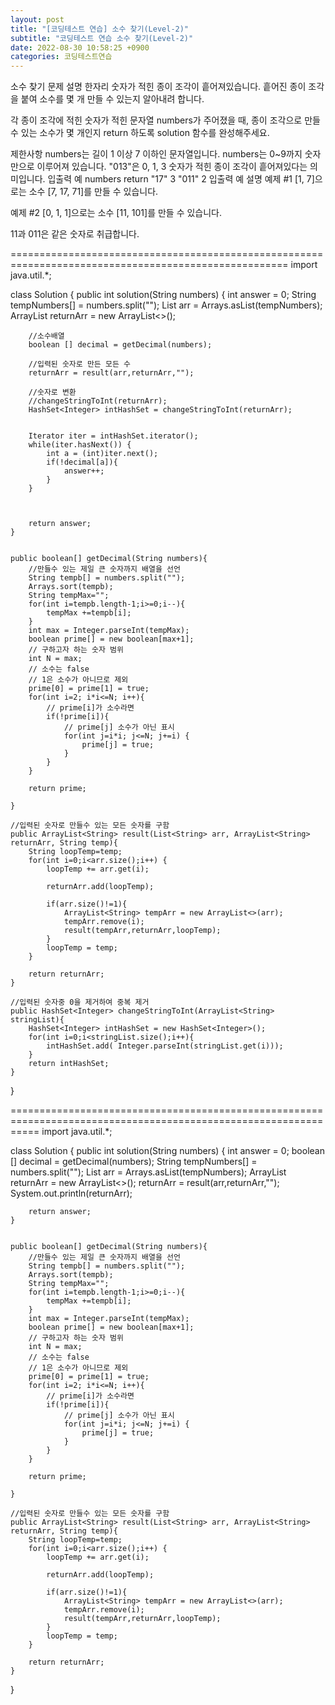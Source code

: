 ```yaml
---
layout: post
title: "[코딩테스트 연습] 소수 찾기(Level-2)"
subtitle: "코딩테스트 연습 소수 찾기(Level-2)"
date: 2022-08-30 10:58:25 +0900
categories: 코딩테스트연습
---
```

소수 찾기
문제 설명
한자리 숫자가 적힌 종이 조각이 흩어져있습니다. 흩어진 종이 조각을 붙여 소수를 몇 개 만들 수 있는지 알아내려 합니다.

각 종이 조각에 적힌 숫자가 적힌 문자열 numbers가 주어졌을 때, 종이 조각으로 만들 수 있는 소수가 몇 개인지 return 하도록 solution 함수를 완성해주세요.

제한사항
numbers는 길이 1 이상 7 이하인 문자열입니다.
numbers는 0~9까지 숫자만으로 이루어져 있습니다.
"013"은 0, 1, 3 숫자가 적힌 종이 조각이 흩어져있다는 의미입니다.
입출력 예
numbers	return
"17"	3
"011"	2
입출력 예 설명
예제 #1
[1, 7]으로는 소수 [7, 17, 71]를 만들 수 있습니다.

예제 #2
[0, 1, 1]으로는 소수 [11, 101]를 만들 수 있습니다.

11과 011은 같은 숫자로 취급합니다.




======================================================================================================
import java.util.*;

class Solution {
    public int solution(String numbers) {
        int answer = 0;
        String tempNumbers[] = numbers.split("");
		List<String> arr = Arrays.asList(tempNumbers);
		ArrayList<String> returnArr = new ArrayList<>();
        
        //소수배열
        boolean [] decimal = getDecimal(numbers);
        
		//입력된 숫자로 만든 모든 수
		returnArr = result(arr,returnArr,"");
        
        //숫자로 변환
        //changeStringToInt(returnArr);
        HashSet<Integer> intHashSet = changeStringToInt(returnArr);
     
        
        Iterator iter = intHashSet.iterator();
        while(iter.hasNext()) {
            int a = (int)iter.next();
            if(!decimal[a]){
                answer++;
            }
        }

        
        
        return answer;
    }
    
    
    public boolean[] getDecimal(String numbers){
        //만들수 있는 제일 큰 숫자까지 배열을 선언
        String tempb[] = numbers.split("");
        Arrays.sort(tempb);
        String tempMax="";
        for(int i=tempb.length-1;i>=0;i--){
            tempMax +=tempb[i];
        }
        int max = Integer.parseInt(tempMax);
        boolean prime[] = new boolean[max+1];
        // 구하고자 하는 숫자 범위
        int N = max;
        // 소수는 false
        // 1은 소수가 아니므로 제외
        prime[0] = prime[1] = true;
        for(int i=2; i*i<=N; i++){
            // prime[i]가 소수라면
            if(!prime[i]){
                // prime[j] 소수가 아닌 표시
                for(int j=i*i; j<=N; j+=i) {
                    prime[j] = true;                
                }
            }        
        }        
        
        return prime;
        
    }
    
    //입력된 숫자로 만들수 있는 모든 숫자를 구함
	public ArrayList<String> result(List<String> arr, ArrayList<String> returnArr, String temp){
        String loopTemp=temp;
        for(int i=0;i<arr.size();i++) {
            loopTemp += arr.get(i);
            
            returnArr.add(loopTemp);
            
            if(arr.size()!=1){
                ArrayList<String> tempArr = new ArrayList<>(arr);
                tempArr.remove(i);
                result(tempArr,returnArr,loopTemp);
            }
            loopTemp = temp;
        }

        return returnArr;
    }  
    
	//입력된 숫자중 0을 제거하여 중복 제거
    public HashSet<Integer> changeStringToInt(ArrayList<String> stringList){
        HashSet<Integer> intHashSet = new HashSet<Integer>();
        for(int i=0;i<stringList.size();i++){
            intHashSet.add( Integer.parseInt(stringList.get(i)));
        }
        return intHashSet;
    }
}



=================================================================================================================
import java.util.*;

class Solution {
    public int solution(String numbers) {
        int answer = 0;
        boolean [] decimal = getDecimal(numbers);
		String tempNumbers[] = numbers.split("");
		List<String> arr = Arrays.asList(tempNumbers);
		ArrayList<String> returnArr = new ArrayList<>();
		returnArr = result(arr,returnArr,"");
        System.out.println(returnArr);

        
        
        return answer;
    }
    
    
    public boolean[] getDecimal(String numbers){
        //만들수 있는 제일 큰 숫자까지 배열을 선언
        String tempb[] = numbers.split("");
        Arrays.sort(tempb);
        String tempMax="";
        for(int i=tempb.length-1;i>=0;i--){
            tempMax +=tempb[i];
        }
        int max = Integer.parseInt(tempMax);
        boolean prime[] = new boolean[max+1];
        // 구하고자 하는 숫자 범위
        int N = max;
        // 소수는 false
        // 1은 소수가 아니므로 제외
        prime[0] = prime[1] = true;
        for(int i=2; i*i<=N; i++){
            // prime[i]가 소수라면
            if(!prime[i]){
                // prime[j] 소수가 아닌 표시
                for(int j=i*i; j<=N; j+=i) {
                    prime[j] = true;                
                }
            }        
        }        
        
        return prime;
        
    }
    
    //입력된 숫자로 만들수 있는 모든 숫자를 구함
	public ArrayList<String> result(List<String> arr, ArrayList<String> returnArr, String temp){
        String loopTemp=temp;
        for(int i=0;i<arr.size();i++) {
            loopTemp += arr.get(i);
            
            returnArr.add(loopTemp);
            
            if(arr.size()!=1){
                ArrayList<String> tempArr = new ArrayList<>(arr);
                tempArr.remove(i);
                result(tempArr,returnArr,loopTemp);
            }
            loopTemp = temp;
        }

        return returnArr;
    }  
}
